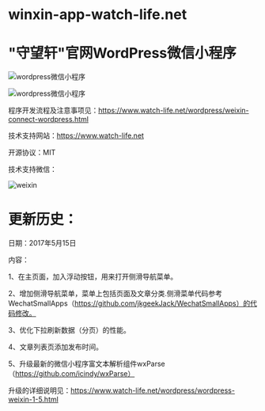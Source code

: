 # winxin-app-watch-life.net
# "守望轩"官网WordPress微信小程序

![wordpress微信小程序](https://www.watch-life.net/images/2017/05/wordpress-weixin-15-1.png) 

![wordpress微信小程序](https://www.watch-life.net/images/2017/05/wordpress-weixin-15-2.png) 

程序开发流程及注意事项见：https://www.watch-life.net/wordpress/weixin-connect-wordpress.html

技术支持网站：https://www.watch-life.net

开源协议：MIT

技术支持微信：

![weixin](https://www.watch-life.net/images/iamxjbweixin.jpg) 


# 更新历史：

日期：2017年5月15日

内容：

1、在主页面，加入浮动按钮，用来打开侧滑导航菜单。

2、增加侧滑导航菜单，菜单上包括页面及文章分类.侧滑菜单代码参考WechatSmallApps（https://github.com/jkgeekJack/WechatSmallApps）的代码修改。

3、优化下拉刷新数据（分页）的性能。

4、文章列表页添加发布时间。

5、升级最新的微信小程序富文本解析组件wxParse（https://github.com/icindy/wxParse）

升级的详细说明见：https://www.watch-life.net/wordpress/wordpress-weixin-1-5.html

